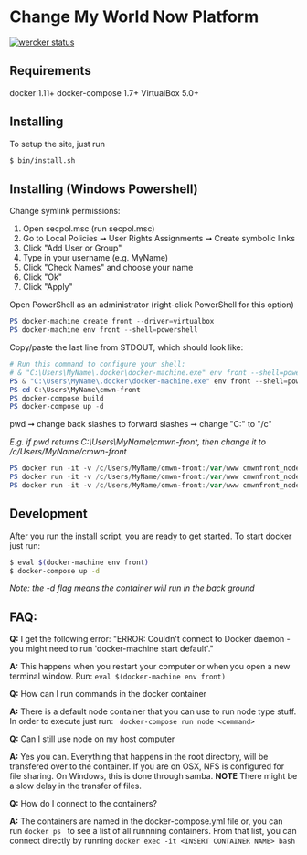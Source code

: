 Change My World Now Platform
============================

[![wercker status](https://app.wercker.com/status/89d783b307249e7b765a4d044ff24a0f/m "wercker status")](https://app.wercker.com/project/bykey/89d783b307249e7b765a4d044ff24a0f)


Requirements
------------

docker 1.11+
docker-compose 1.7+
VirtualBox 5.0+

Installing
----------

To setup the site, just run 

```bash
$ bin/install.sh
```

Installing (Windows Powershell)
---------------------------------------------

Change symlink permissions:

1. Open secpol.msc (run secpol.msc)
1. Go to Local Policies ➞ User Rights Assignments ➞ Create symbolic links
1. Click "Add User or Group"
1. Type in your username (e.g. MyName)
1. Click "Check Names" and choose your name
1. Click "Ok"
1. Click "Apply"

Open PowerShell as an administrator (right-click PowerShell for this option)

```powershell
PS docker-machine create front --driver=virtualbox
PS docker-machine env front --shell=powershell
```

Copy/paste the last line from STDOUT, which should look like:

```powershell
# Run this command to configure your shell:
# & "C:\Users\MyName\.docker\docker-machine.exe" env front --shell=powershell | Invoke-Expression
PS & "C:\Users\MyName\.docker\docker-machine.exe" env front --shell=powershell | Invoke-Expression
PS cd C:\Users\MyName\cmwn-front
PS docker-compose build
PS docker-compose up -d
```

pwd ➞ change back slashes to forward slashes ➞ change "C:" to "/c"

_E.g. if pwd returns C:\Users\MyName\cmwn-front, then change it to
/c/Users/MyName/cmwn-front_

```powershell
PS docker run -it -v /c/Users/MyName/cmwn-front:/var/www cmwnfront_node npm install
PS docker run -it -v /c/Users/MyName/cmwn-front:/var/www cmwnfront_node npm rebuild node-sass
PS docker run -it -v /c/Users/MyName/cmwn-front:/var/www cmwnfront_node gulp build
```

Development 
-----------

After you run the install script, you are ready to get started.  To start docker just run:

```bash
$ eval $(docker-machine env front)
$ docker-compose up -d
```

_Note: the -d flag means the container will run in the back ground_


FAQ:
---

__Q:__ I get the following error: "ERROR: Couldn't connect to Docker daemon - you might need to run 'docker-machine start default'."

__A:__ This happens when you restart your computer or when you open a new terminal window.  Run: ``eval $(docker-machine env front)``

__Q:__ How can I run commands in the docker container

__A:__ There is a default node container that you can use to run node type stuff.  In order to execute just run: `` docker-compose run node <command>``

__Q:__ Can I still use node on my host computer

__A:__ Yes you can.  Everything that happens in the root directory, will be transfered over to the container.  If you are on OSX, NFS
     is configured for file sharing.  On Windows, this is done through samba.  __NOTE__ There might be a slow delay in the transfer of files.

__Q:__ How do I connect to the containers?

__A:__ The containers are named in the docker-compose.yml file or, you can run ```docker ps ``` to see a list of all runnning containers.
    From that list, you can connect directly by running ```docker exec -it <INSERT CONTAINER NAME> bash ```
